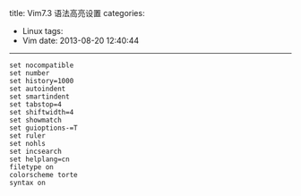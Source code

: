 title: Vim7.3 语法高亮设置
categories:
  - Linux
tags:
  - Vim
date: 2013-08-20 12:40:44

---

```
set nocompatible
set number
set history=1000
set autoindent
set smartindent
set tabstop=4
set shiftwidth=4
set showmatch
set guioptions-=T
set ruler
set nohls
set incsearch
set helplang=cn
filetype on
colorscheme torte
syntax on
```